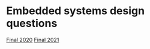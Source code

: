 # Embedded systems design questions

[Final 2020](Final2020\README.md)
[Final 2021](Final2021\README.md)

 
